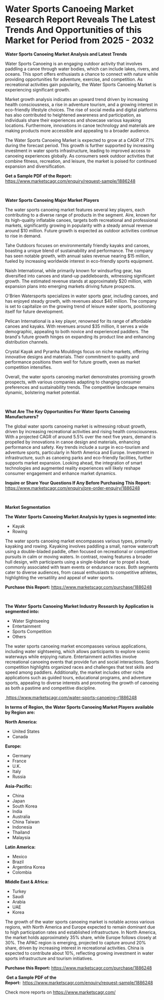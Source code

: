 <p><h1>Water Sports Canoeing Market Research Report Reveals The Latest Trends And Opportunities of this Market for Period from 2025 - 2032</h1></p><p><strong>Water Sports Canoeing Market Analysis and Latest Trends</strong></p>
<p><p>Water Sports Canoeing is an engaging outdoor activity that involves paddling a canoe through water bodies, which can include lakes, rivers, and oceans. This sport offers enthusiasts a chance to connect with nature while providing opportunities for adventure, exercise, and competition. As recreational activities gain popularity, the Water Sports Canoeing Market is experiencing significant growth.</p><p>Market growth analysis indicates an upward trend driven by increasing health consciousness, a rise in adventure tourism, and a growing interest in eco-friendly lifestyle choices. The rise of social media and digital platforms has also contributed to heightened awareness and participation, as individuals share their experiences and showcase various kayaking locations. Furthermore, innovations in canoe technology and materials are making products more accessible and appealing to a broader audience.</p><p>The Water Sports Canoeing Market is expected to grow at a CAGR of 7.1% during the forecast period. This growth is further supported by increasing investment in water sports infrastructure, leading to improved access to canoeing experiences globally. As consumers seek outdoor activities that combine fitness, recreation, and leisure, the market is poised for continued expansion and diversification.</p></p>
<p><strong>Get a Sample PDF of the Report:&nbsp;</strong> <a href="https://www.marketscagr.com/enquiry/request-sample/1886248?utm_campaign=1902&utm_medium=2&utm_source=Github&utm_content=ia&utm_term=22022025&utm_id=water-sports-canoeing">https://www.marketscagr.com/enquiry/request-sample/1886248</a></p>
<p>&nbsp;</p>
<p><strong>Water Sports Canoeing Major Market Players</strong></p>
<p><p>The water sports canoeing market features several key players, each contributing to a diverse range of products in the segment. Aire, known for its high-quality inflatable canoes, targets both recreational and professional markets, significantly growing in popularity with a steady annual revenue around $10 million. Future growth is expected as outdoor activities continue to rise in demand.</p><p>Tahe Outdoors focuses on environmentally friendly kayaks and canoes, boasting a unique blend of sustainability and performance. The company has seen notable growth, with annual sales revenue nearing $15 million, fueled by increasing worldwide interest in eco-friendly sports equipment.</p><p>Naish International, while primarily known for windsurfing gear, has diversified into canoes and stand-up paddleboards, witnessing significant growth. The estimated revenue stands at approximately $20 million, with expansion plans into emerging markets driving future prospects.</p><p>O'Brien Watersports specializes in water sports gear, including canoes, and has enjoyed steady growth, with revenues about $40 million. The company is set to capitalize on the growing trend of leisure water sports, positioning itself for future development.</p><p>Pelican International is a key player, renowned for its range of affordable canoes and kayaks. With revenues around $35 million, it serves a wide demographic, appealing to both novice and experienced paddlers. The brand's future growth hinges on expanding its product line and enhancing distribution channels.</p><p>Crystal Kayak and Pyranha Mouldings focus on niche markets, offering innovative designs and materials. Their commitment to quality and performance positions them well for future growth, even as market competition intensifies.</p><p>Overall, the water sports canoeing market demonstrates promising growth prospects, with various companies adapting to changing consumer preferences and sustainability trends. The competitive landscape remains dynamic, bolstering market potential.</p></p>
<p>&nbsp;</p>
<p><strong>What Are The Key Opportunities For Water Sports Canoeing Manufacturers?</strong></p>
<p><p>The global water sports canoeing market is witnessing robust growth, driven by increasing recreational activities and rising health consciousness. With a projected CAGR of around 5.5% over the next five years, demand is propelled by innovations in canoe design and materials, enhancing performance and safety. Key trends include a surge in eco-tourism and adventure sports, particularly in North America and Europe. Investment in infrastructure, such as canoeing parks and eco-friendly facilities, further supports market expansion. Looking ahead, the integration of smart technologies and augmented reality experiences will likely reshape consumer engagement and enhance market dynamics.</p></p>
<p><strong>Inquire or Share Your Questions If Any Before Purchasing This Report:</strong> <a href="https://www.marketscagr.com/enquiry/pre-order-enquiry/1886248?utm_campaign=1902&utm_medium=2&utm_source=Github&utm_content=ia&utm_term=22022025&utm_id=water-sports-canoeing">https://www.marketscagr.com/enquiry/pre-order-enquiry/1886248</a></p>
<p>&nbsp;</p>
<p><strong>Market Segmentation</strong></p>
<p><strong>The Water Sports Canoeing Market Analysis by types is segmented into:</strong></p>
<p><ul><li>Kayak</li><li>Rowing</li></ul></p>
<p><p>The water sports canoeing market encompasses various types, primarily kayaking and rowing. Kayaking involves paddling a small, narrow watercraft using a double-bladed paddle, often focused on recreational or competitive pursuits in calm or moving waters. In contrast, rowing features a broader hull design, with participants using a single-bladed oar to propel a boat, commonly associated with team events or endurance races. Both segments cater to diverse audiences, from casual enthusiasts to competitive athletes, highlighting the versatility and appeal of water sports.</p></p>
<p><strong>Purchase this Report:&nbsp;</strong><a href="https://www.marketscagr.com/purchase/1886248?utm_campaign=1902&utm_medium=2&utm_source=Github&utm_content=ia&utm_term=22022025&utm_id=water-sports-canoeing">https://www.marketscagr.com/purchase/1886248</a></p>
<p>&nbsp;</p>
<p><strong>The Water Sports Canoeing Market Industry Research by Application is segmented into:</strong></p>
<p><ul><li>Water Sightseeing</li><li>Entertainment</li><li>Sports Competition</li><li>Others</li></ul></p>
<p><p>The water sports canoeing market encompasses various applications, including water sightseeing, which allows participants to explore scenic waterways while enjoying nature. Entertainment activities involve recreational canoeing events that provide fun and social interactions. Sports competition highlights organized races and challenges that test skills and speed among paddlers. Additionally, the market includes other niche applications such as guided tours, educational programs, and adventure sports, appealing to diverse interests and promoting the growth of canoeing as both a pastime and competitive discipline.</p></p>
<p><a href="https://www.marketscagr.com/water-sports-canoeing-r1886248?utm_campaign=1902&utm_medium=2&utm_source=Github&utm_content=ia&utm_term=22022025&utm_id=water-sports-canoeing">&nbsp;https://www.marketscagr.com/water-sports-canoeing-r1886248</a></p>
<p><strong>In terms of Region, the Water Sports Canoeing Market Players available by Region are:</strong></p>
<p>
    <p> <strong> North America: </strong>
        <ul>
            <li>United States</li>
            <li>Canada</li>
        </ul>
        </p> 
    <p> <strong> Europe: </strong>
        <ul>
            <li>Germany</li>
            <li>France</li>
            <li>U.K.</li>
            <li>Italy</li>
            <li>Russia</li>
        </ul>
        </p> 
    <p> <strong> Asia-Pacific: </strong>
        <ul>
            <li>China</li>
            <li>Japan</li>
            <li>South Korea</li>
            <li>India</li>
            <li>Australia</li>
            <li>China Taiwan</li>
            <li>Indonesia</li>
            <li>Thailand</li>
            <li>Malaysia</li>
        </ul>
        </p> 
    <p> <strong> Latin America: </strong>
        <ul>
            <li>Mexico</li>
            <li>Brazil</li>
            <li>Argentina Korea</li>
            <li>Colombia</li>
        </ul>
        </p> 
    <p> <strong> Middle East & Africa: </strong>
        <ul>
            <li>Turkey</li>
            <li>Saudi</li>
            <li>Arabia</li>
            <li>UAE</li>
            <li>Korea</li>
        </ul>
    </p>
    </p>
<p><p>The growth of the water sports canoeing market is notable across various regions, with North America and Europe expected to remain dominant due to high participation rates and established infrastructure. In North America, the market holds approximately 35% share, while Europe follows closely at 30%. The APAC region is emerging, projected to capture around 20% share, driven by increasing interest in recreational activities. China is expected to contribute about 10%, reflecting growing investment in water sports infrastructure and tourism initiatives.</p></p>
<p><strong>Purchase this Report: </strong><a href="https://www.marketscagr.com/purchase/1886248?utm_campaign=1902&utm_medium=2&utm_source=Github&utm_content=ia&utm_term=22022025&utm_id=water-sports-canoeing">https://www.marketscagr.com/purchase/1886248</a></p>
<p>&nbsp;<strong>Get a Sample PDF of the Report:&nbsp;&nbsp;</strong><a href="https://www.marketscagr.com/enquiry/request-sample/1886248?utm_campaign=1902&utm_medium=2&utm_source=Github&utm_content=ia&utm_term=22022025&utm_id=water-sports-canoeing">https://www.marketscagr.com/enquiry/request-sample/1886248</a></p>
<p><strong></strong></p>
<p>Check more reports on <a href="https://www.marketscagr.com/?utm_campaign=1902&utm_medium=2&utm_source=Github&utm_content=ia&utm_term=22022025&utm_id=water-sports-canoeing">https://www.marketscagr.com/</a></p>